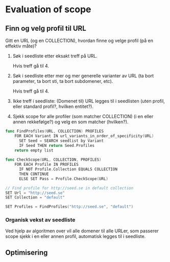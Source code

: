 # Evaluation of scope

## Finn og velg profil til URL

Gitt en URL (og en COLLECTION), hvordan finne og velge profil (på en effektiv måte)?

1. Søk i seedliste etter eksakt treff på URL.
   
   Hvis treff gå til 4.
2. Søk i seedliste etter mer og mer generelle varianter av URL
   (ta bort parameter, ta bort sti, ta bort subdomener, etc).
   
   Hvis treff gå til 4.
3. Ikke treff i seedliste: (Domenet til) URL legges til i seedlisten (uten profil, eller standard profil?, hvilken entitet?). 
4. Sjekk scope for alle profiler (som matcher COLLECTION) (i en eller annen rekkefølge?)
   og velg en som matcher (hvilken?). 

``` go
func FindProfiles(URL, COLLECTION) PROFILES
    FOR EACH Variant IN url_variants_in_order_of_specificity(URL)
      SET Seed = SEARCH seedlist by Variant  
      IF Seed THEN return Seed.Profiles
    return empty list
    
func CheckScope(URL, COLLECTION, PROFILES)
    FOR EACH Profile IN PROFILES
      IF NOT Profile.Collection EQUALS COLLECTION
      THEN CONTINUE
      ELSE SET Pass = Profile.CheckScope(URL)

// Find profile for http://seed.se in default collection
SET Url = "http://seed.se"
SET Collection = "default"

SET Profiles = FindProfiles("http://seed.se", "default")

```

### Organisk vekst av seedliste
Ved hjelp av algoritmen over vil alle domener til alle URLer, som passerer scope sjekk i en eller annen profil,
automatisk legges til i seedliste.

## Optimisering
